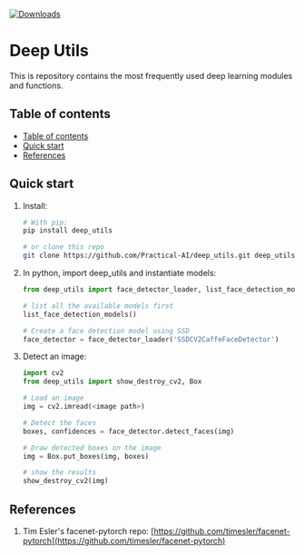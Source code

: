 [![Downloads](https://static.pepy.tech/badge/deep_utils)](https://pepy.tech/project/deep_utils)
# Deep Utils 

This is repository contains the most frequently used deep learning modules and functions.


## Table of contents

* [Table of contents](#table-of-contents)
* [Quick start](#quick-start)
* [References](#references)

## Quick start

1. Install:
    
    ```bash
    # With pip:
    pip install deep_utils
    
    # or clone this repo
    git clone https://github.com/Practical-AI/deep_utils.git deep_utils
    ```
    
1. In python, import deep_utils and instantiate models:
    
    ```python
    from deep_utils import face_detector_loader, list_face_detection_models
    
   # list all the available models first 
   list_face_detection_models()
   
   # Create a face detection model using SSD
   face_detector = face_detector_loader('SSDCV2CaffeFaceDetector')
    
    
1. Detect an image:
    
    ```python
    import cv2
    from deep_utils import show_destroy_cv2, Box
    
    # Load an image
    img = cv2.imread(<image path>)

    # Detect the faces
    boxes, confidences = face_detector.detect_faces(img)
    
    # Draw detected boxes on the image 
    img = Box.put_boxes(img, boxes)
    
    # show the results
    show_destroy_cv2(img) 
    ```
## References

1. Tim Esler's facenet-pytorch repo: [https://github.com/timesler/facenet-pytorch](https://github.com/timesler/facenet-pytorch)
